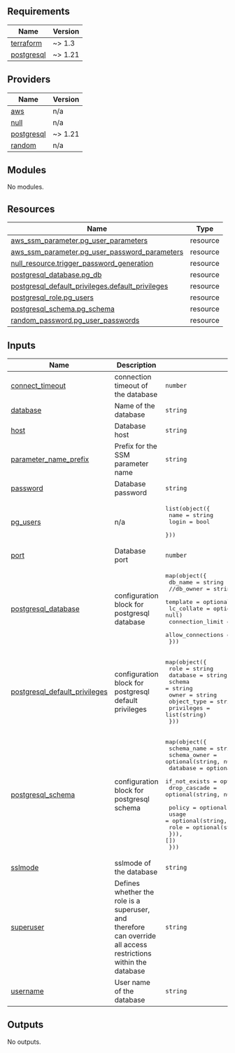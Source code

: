 <!-- BEGIN_TF_DOCS -->
## Requirements

| Name | Version |
|------|---------|
| <a name="requirement_terraform"></a> [terraform](#requirement\_terraform) | ~> 1.3 |
| <a name="requirement_postgresql"></a> [postgresql](#requirement\_postgresql) | ~> 1.21 |

## Providers

| Name | Version |
|------|---------|
| <a name="provider_aws"></a> [aws](#provider\_aws) | n/a |
| <a name="provider_null"></a> [null](#provider\_null) | n/a |
| <a name="provider_postgresql"></a> [postgresql](#provider\_postgresql) | ~> 1.21 |
| <a name="provider_random"></a> [random](#provider\_random) | n/a |

## Modules

No modules.

## Resources

| Name | Type |
|------|------|
| [aws_ssm_parameter.pg_user_parameters](https://registry.terraform.io/providers/hashicorp/aws/latest/docs/resources/ssm_parameter) | resource |
| [aws_ssm_parameter.pg_user_password_parameters](https://registry.terraform.io/providers/hashicorp/aws/latest/docs/resources/ssm_parameter) | resource |
| [null_resource.trigger_password_generation](https://registry.terraform.io/providers/hashicorp/null/latest/docs/resources/resource) | resource |
| [postgresql_database.pg_db](https://registry.terraform.io/providers/cyrilgdn/postgresql/latest/docs/resources/database) | resource |
| [postgresql_default_privileges.default_privileges](https://registry.terraform.io/providers/cyrilgdn/postgresql/latest/docs/resources/default_privileges) | resource |
| [postgresql_role.pg_users](https://registry.terraform.io/providers/cyrilgdn/postgresql/latest/docs/resources/role) | resource |
| [postgresql_schema.pg_schema](https://registry.terraform.io/providers/cyrilgdn/postgresql/latest/docs/resources/schema) | resource |
| [random_password.pg_user_passwords](https://registry.terraform.io/providers/hashicorp/random/latest/docs/resources/password) | resource |

## Inputs

| Name | Description | Type | Default | Required |
|------|-------------|------|---------|:--------:|
| <a name="input_connect_timeout"></a> [connect\_timeout](#input\_connect\_timeout) | connection timeout of the database | `number` | `15` | no |
| <a name="input_database"></a> [database](#input\_database) | Name of the database | `string` | `"postgres"` | no |
| <a name="input_host"></a> [host](#input\_host) | Database host | `string` | `""` | no |
| <a name="input_parameter_name_prefix"></a> [parameter\_name\_prefix](#input\_parameter\_name\_prefix) | Prefix for the SSM parameter name | `string` | `""` | no |
| <a name="input_password"></a> [password](#input\_password) | Database password | `string` | `""` | no |
| <a name="input_pg_users"></a> [pg\_users](#input\_pg\_users) | n/a | <pre>list(object({<br>    name  = string<br>    login = bool<br>  }))</pre> | `[]` | no |
| <a name="input_port"></a> [port](#input\_port) | Database port | `number` | `5432` | no |
| <a name="input_postgresql_database"></a> [postgresql\_database](#input\_postgresql\_database) | configuration block for postgresql database | <pre>map(object({<br>    db_name = string<br>    //db_owner          = string<br>    template          = optional(string, null)<br>    lc_collate        = optional(string, null)<br>    connection_limit  = optional(string, null)<br>    allow_connections = optional(string, null)<br>  }))</pre> | `{}` | no |
| <a name="input_postgresql_default_privileges"></a> [postgresql\_default\_privileges](#input\_postgresql\_default\_privileges) | configuration block for postgresql default privileges | <pre>map(object({<br>    role        = string<br>    database    = string<br>    schema      = string<br>    owner       = string<br>    object_type = string<br>    privileges  = list(string)<br>  }))</pre> | `{}` | no |
| <a name="input_postgresql_schema"></a> [postgresql\_schema](#input\_postgresql\_schema) | configuration block for postgresql schema | <pre>map(object({<br>    schema_name   = string<br>    schema_owner  = optional(string, null)<br>    database      = optional(string, null)<br>    if_not_exists = optional(string, null)<br>    drop_cascade  = optional(string, null)<br><br>    policy = optional(list(object({<br>      usage = optional(string, null)<br>      role  = optional(string, null)<br>    })), [])<br>  }))</pre> | `{}` | no |
| <a name="input_sslmode"></a> [sslmode](#input\_sslmode) | sslmode of the database | `string` | `"require"` | no |
| <a name="input_superuser"></a> [superuser](#input\_superuser) | Defines whether the role is a superuser, and therefore can override all access restrictions within the database | `string` | `false` | no |
| <a name="input_username"></a> [username](#input\_username) | User name of the database | `string` | `"is_root"` | no |

## Outputs

No outputs.
<!-- END_TF_DOCS -->
